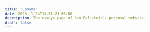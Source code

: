 ```yaml
---
title: "Essays"
date: 2023-11-24T13:31:21-06:00
description: The essays page of Sam Feldstein's personal website.
draft: false
---
```

